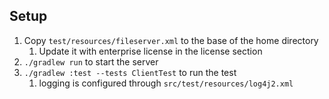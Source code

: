 ## Setup
1. Copy `test/resources/fileserver.xml` to the base of the home directory
    1. Update it with enterprise license in the license section
2. `./gradlew run` to start the server
3. `./gradlew :test --tests ClientTest` to run the test
    1. logging is configured through `src/test/resources/log4j2.xml`
   